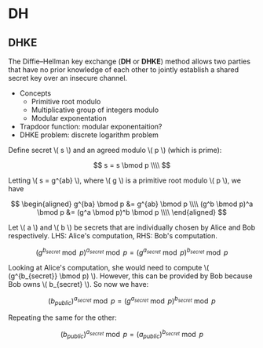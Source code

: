 # DH

## DHKE

The Diffie–Hellman key exchange (**DH** or **DHKE**) method allows two parties that have no prior knowledge of each other to jointly establish a shared secret key over an insecure channel.

* Concepts
    * Primitive root modulo
    * Multiplicative group of integers modulo
    * Modular exponentation
* Trapdoor function: modular exponentaition?
* DHKE problem: discrete logarithm problem

Define secret \\( s \\) and an agreed modulo \\( p \\) (which is prime):

$$
s = s \bmod p \\\\
$$

Letting \\( s = g^{ab} \\), where \\( g \\) is a primitive root modulo \\( p \\), we have

$$
\begin{aligned}
g^{ba} \bmod p &= g^{ab} \bmod p \\\\
(g^b \bmod p)^a \bmod p &= (g^a \bmod p)^b \bmod p \\\\
\end{aligned}
$$

Let \\( a \\) and \\( b \\) be secrets that are individually chosen by Alice and Bob respectively. LHS: Alice's computation, RHS: Bob's computation.

$$
(g^{b_{secret}} \bmod p)^{a_{secret}} \bmod p = (g^{a_{secret}} \bmod p)^{b_{secret}} \bmod p
$$

Looking at Alice's computation, she would need to compute \\( (g^{b_{secret}} \bmod p) \\). However, this can be provided by Bob because Bob owns \\( b_{secret} \\). So now we have:

$$
(b_{public})^{a_{secret}} \bmod p = (g^{a_{secret}} \bmod p)^{b_{secret}} \bmod p
$$

Repeating the same for the other:

$$
(b_{public})^{a_{secret}} \bmod p = (a_{public})^{b_{secret}} \bmod p
$$
